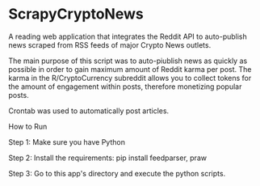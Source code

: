 # ScrapyCryptoNews

A reading web application that integrates the Reddit API to auto-publish news scraped from RSS feeds of major Crypto News outlets.

The main purpose of this script was to auto-piublish news as quickly as possible in order to gain maximum amount of Reddit karma per post. The karma in the R/CryptoCurrency subreddit allows you to collect tokens for the amount of engagement within posts, therefore monetizing popular posts.

Crontab was used to automatically post articles.

How to Run

Step 1: Make sure you have Python

Step 2: Install the requirements: pip install feedparser, praw

Step 3: Go to this app's directory and execute the python scripts.
